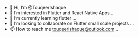 - 👋 Hi, I’m @TouqeerIshaque
- 👀 I’m interested in Flutter and React Native Apps...
- 🌱 I’m currently learning flutter ...
- 💞️ I’m looking to collaborate on Flutter small scale projects ...
- 📫 How to reach me  touqeerishaque@outlook.com...

<!---
TouqeerIshaque/TouqeerIshaque is a ✨ special ✨ repository because its `README.md` (this file) appears on your GitHub profile.
You can click the Preview link to take a look at your changes.
--->
